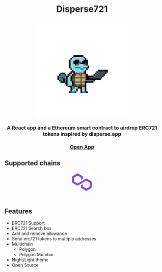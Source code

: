 <h1 align="center"> Disperse721</h1>

<h2 align="center">
    <img alt="squirtle" src="https://raw.githubusercontent.com/ismaventuras/Disperse721/master/client/public/ishy-laptop.gif" width=300/>
</h2>

<h3 align="center">
  A React app and a Ethereum smart contract to airdrop ERC721 tokens inspired by disperse.app
</h3>
<h3 align="center">
    <a href="https://ismaventuras.github.io/Disperse721/" target="_blank">Open App</a>
</h3>

## Supported chains

<div align='center'>
<img alt="squirtle" src="https://raw.githubusercontent.com/ismaventuras/Disperse721/master/client/public/polygon.png" width=64 height=64/>
</div>

<img>

## Features

- ERC721 Support
- ERC721 Search box
- Add and remove allowance
- Send erc721 tokens to multiple addresses
- Multichain
  - Polygon
  - Polygon Mumbai
- Night/Light theme
- Open Source
